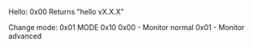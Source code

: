Hello: 0x00
	Returns "hello vX.X.X"

Change mode: 0x01 MODE 0x10
	0x00 - Monitor normal
	0x01 - Monitor advanced